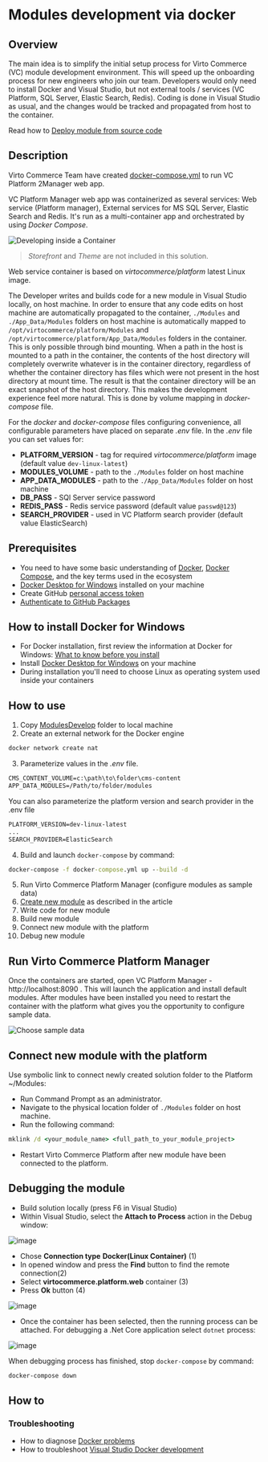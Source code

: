# Modules development via docker

## Overview

The main idea is to simplify the initial setup process for Virto Commerce (VC) module development environment. This will speed up the onboarding process for new engineers who join our team.
Developers would only need to install Docker and Visual Studio, but not external tools / services (VC Platform, SQL Server, Elastic Search, Redis). Coding is done in Visual Studio as usual, and the changes would be tracked and propagated from host to the container.

Read how to [Deploy module from source code](./deploy-from-source-code.md)

## Description

Virto Commerce Team have created [docker-compose.yml](https://github.com/VirtoCommerce/vc-platform/blob/dev/DockerCompose/ModulesDevelop/docker-compose.yml) to run VC Platform 2Manager web app.

VC Platform Manager web app was containerized as several services: Web service (Platform manager), External services for MS SQL Server, Elastic Search and Redis. It's run as a multi-container app and orchestrated by using _Docker Compose_.

![Developing inside a Container](../media/developing-inside-container.png)

> _Storefront_ and _Theme_ are not included in this solution.

Web service container is based on *virtocommerce/platform* latest Linux image.

The Developer writes and builds code for a new module in Visual Studio locally, on host machine. In order to ensure that any code edits on host machine are automatically propagated to the container, `./Modules` and `./App_Data/Modules` folders on host machine is automatically mapped to `/opt/virtocommerce/platform/Modules` and `/opt/virtocommerce/platform/App_Data/Modules` folders in the container. This is only possible through bind mounting. When a path in the host is mounted to a path in the container, the contents of the host directory will completely overwrite whatever is in the container directory, regardless of whether the container directory has files which were not present in the host directory at mount time. The result is that the container directory will be an exact snapshot of the host directory. This makes the development experience feel more natural. This is done by volume mapping in *docker-compose* file.

For the *docker* and *docker-compose* files configuring convenience, all configurable parameters have placed on separate *.env* file. In the *.env* file you can set values for:

* **PLATFORM_VERSION** - tag for required *virtocommerce/platform* image (default value `dev-linux-latest`)
* **MODULES_VOLUME** - path to the `./Modules` folder on host machine
* **APP_DATA_MODULES** - path to the `./App_Data/Modules` folder on host machine
* **DB_PASS** - SQl Server service password
* **REDIS_PASS** - Redis service password (default value `passwd@123`)
* **SEARCH_PROVIDER** - used in VC Platform search provider (default value ElasticSearch)

## Prerequisites

* You need to have some basic understanding of [Docker](https://docs.docker.com/get-started/), [Docker Compose](https://docs.docker.com/compose/gettingstarted/), and the key terms used in the ecosystem
* [Docker Desktop for Windows](https://docs.docker.com/docker-for-windows/install/) installed on your machine
* Create GitHub [personal access token](https://docs.github.com/en/github/authenticating-to-github/creating-a-personal-access-token)
* [Authenticate to GitHub Packages](https://docs.github.com/en/packages/using-github-packages-with-your-projects-ecosystem/configuring-docker-for-use-with-github-packages#authenticating-to-github-packages)

## How to install Docker for Windows

* For Docker installation, first review the information at Docker for Windows: [What to know before you install](https://docs.docker.com/docker-for-windows/install/#what-to-know-before-you-install)
* Install [Docker Desktop for Windows](https://docs.docker.com/docker-for-windows/install/) on your machine
* During installation you'll need to choose Linux as operating system used inside your containers

## How to use

1. Copy [ModulesDevelop](https://github.com/VirtoCommerce/vc-platform/blob/dev/DockerCompose/ModulesDevelop/) folder to local machine
2. Create an external network for the Docker engine

```cmd
docker network create nat
```

3. Parameterize values in the *.env* file.

```cmd
CMS_CONTENT_VOLUME=c:\path\to\folder\cms-content
APP_DATA_MODULES=/Path/to/folder/modules
```

You can also parameterize the platform version and search provider in the .env file

```cmd
PLATFORM_VERSION=dev-linux-latest
...
SEARCH_PROVIDER=ElasticSearch
```

4. Build and launch `docker-compose` by command:

```cmd
docker-compose -f docker-compose.yml up --build -d
```

5. Run Virto Commerce Platform Manager (configure modules as sample data)
6. [Create new module](./create-new-module.md) as described in the article
7. Write code for new module
8. Build new module
9. Connect new module with the platform
10. Debug new module

## Run Virto Commerce Platform Manager

Once the containers are started, open VC Platform Manager - http://localhost:8090 . This will launch the application and install default modules. After modules have been installed you need to restart the container with the platform what gives you the opportunity to configure sample data.

![Choose sample data](../media/screen-sample-data.png)

## Connect new module with the platform

Use symbolic link to connect newly created solution folder to the Platform ~/Modules:

* Run Command Prompt as an administrator.
* Navigate to the physical location folder of `./Modules` folder on host machine.
* Run the following command:

```cmd
mklink /d <your_module_name> <full_path_to_your_module_project>
```

* Restart Virto Commerce Platform after new module have been connected to the platform.

## Debugging the module

* Build solution locally (press F6 in Visual Studio)
* Within Visual Studio, select the **Attach to Process** action in the Debug window:

![image](../media/attach_to_process.png)

* Chose **Connection type** **Docker(Linux Container)** (1)
* In opened window and press the **Find** button to find the remote connection(2)
* Select **virtocommerce.platform.web** container (3)
* Press **Ok** button (4)

![image](../media/attach_to_process_2.png)

* Once the container has been selected, then the running process can be attached. For debugging a .Net Core application select `dotnet` process:

![image](../media/attach_to_process_3.png)

When debugging process has finished, stop `docker-compose` by command:

```cmd
docker-compose down
 ```

## How to

### Troubleshooting

* How to diagnose [Docker problems](https://docs.docker.com/docker-for-windows/troubleshoot)
* How to troubleshoot [Visual Studio Docker development](https://docs.microsoft.com/ru-ru/visualstudio/containers/troubleshooting-docker-errors?view=vs-2019)
